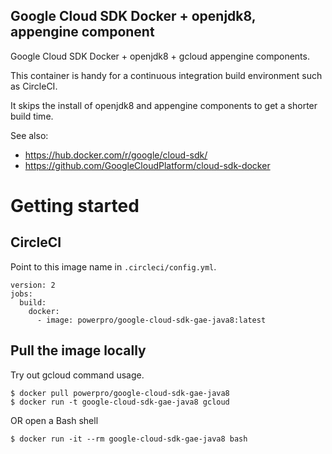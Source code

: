 Google Cloud SDK Docker + openjdk8, appengine component
---

Google Cloud SDK Docker + openjdk8 + gcloud appengine components.

This container is handy for a continuous integration build environment such as CircleCI.

It skips the install of openjdk8 and appengine components to get a shorter build time.

See also:
- https://hub.docker.com/r/google/cloud-sdk/
- https://github.com/GoogleCloudPlatform/cloud-sdk-docker

# Getting started

## CircleCI

Point to this image name in ``.circleci/config.yml``.

```
version: 2
jobs:
  build:
    docker:
      - image: powerpro/google-cloud-sdk-gae-java8:latest
```

## Pull the image locally

Try out gcloud command usage.

```
$ docker pull powerpro/google-cloud-sdk-gae-java8
$ docker run -t google-cloud-sdk-gae-java8 gcloud
```

OR open a Bash shell
```
$ docker run -it --rm google-cloud-sdk-gae-java8 bash
```
